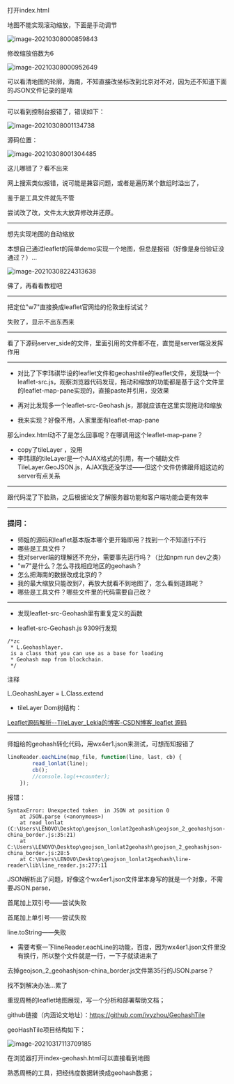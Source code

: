 打开index.html

地图不能实现滚动缩放，下面是手动调节

![image-20210308000859843](C:\Users\LENOVO\AppData\Roaming\Typora\typora-user-images\image-20210308000859843.png)

修改缩放倍数为6

![image-20210308000952649](C:\Users\LENOVO\AppData\Roaming\Typora\typora-user-images\image-20210308000952649.png)

可以看清地图的轮廓，海南，不知直接改坐标改到北京对不对，因为还不知道下面的JSON文件记录的是啥

---

可以看到控制台报错了，错误如下：

![image-20210308001134738](C:\Users\LENOVO\AppData\Roaming\Typora\typora-user-images\image-20210308001134738.png)

源码位置：

![image-20210308001304485](C:\Users\LENOVO\AppData\Roaming\Typora\typora-user-images\image-20210308001304485.png)

这儿哪错了？看不出来

网上搜索类似报错，说可能是兼容问题，或者是遍历某个数组时溢出了，

鉴于是工具文件就先不管

尝试改了改，文件太大放弃修改并还原。

---

想先实现地图的自动缩放

本想自己通过leaflet的简单demo实现一个地图，但总是报错（好像是身份验证没通过？）...

![image-20210308224313638](C:\Users\LENOVO\AppData\Roaming\Typora\typora-user-images\image-20210308224313638.png)

佛了，再看看教程吧

---

把定位"w7"直接换成leaflet官网给的伦敦坐标试试？

失败了，显示不出东西来

---

看了下源码server_side的文件，里面引用的文件都不在，直觉是server端没发挥作用

---

- 对比了下李玮祺毕设的leaflet文件和geohashtile的leaflet文件，发现缺一个leaflet-src.js，观察浏览器代码发现，拖动和缩放的功能都是基于这个文件里的leaflet-map-pane实现的，直接paste并引用，没效果

- 再对比发现多一个leaflet-src-Geohash.js，那就应该在这里实现拖动和缩放

- 我来实现？好像不用，人家里面有leaflet-map-pane

那么index.html动不了是怎么回事呢？在哪调用这个leaflet-map-pane？

- copy了tileLayer ，没用
- 李玮祺的tileLayer是一个AJAX格式的引用，有一个辅助文件TileLayer.GeoJSON.js，AJAX我还没学过——但这个文件仿佛跟师姐这边的server有点关系

---

跟代码混了下脸熟，之后根据论文了解服务器功能和客户端功能会更有效率

---

### 提问：

- 师姐的源码和leaflet基本版本哪个更开箱即用？找到一个不知道行不行
- 哪些是工具文件？
- 我对server端的理解还不充分，需要事先运行吗？（比如npm run dev之类）
- "w7"是什么？怎么寻找相应地区的geohash？
- 怎么把海南的数据改成北京的？
- 我的最大缩放只能改到7，再放大就看不到地图了，怎么看到道路呢？
- 哪些是工具文件？哪些文件里的代码需要自己改？



---



- 发现leaflet-src-Geohash里有重复定义的函数



- leaflet-src-Geohash.js 9309行发现

```
/*zc
 * L.Geohashlayer.
 is a class that you can use as a base for loading
 * Geohash map from blockchain.
 */
```

注释

L.GeohashLayer = L.Class.extend



- tileLayer Dom树结构：

[Leaflet源码解析--TileLayer_Lekia的博客-CSDN博客_leaflet 源码](https://blog.csdn.net/weixin_39279307/article/details/86506557)

---



师姐给的geohash转化代码，用wx4er1.json来测试，可想而知报错了

```js
lineReader.eachLine(map_file, function(line, last, cb) {
	  	read_lonlat(line);
	  	cb();
		//console.log(++counter);
	});
```

报错：

```
SyntaxError: Unexpected token  in JSON at position 0
    at JSON.parse (<anonymous>)
    at read_lonlat (C:\Users\LENOVO\Desktop\geojson_lonlat2geohash\geojson_2_geohashjson-china_border.js:35:21)
    at C:\Users\LENOVO\Desktop\geojson_lonlat2geohash\geojson_2_geohashjson-china_border.js:28:5
    at C:\Users\LENOVO\Desktop\geojson_lonlat2geohash\line-reader\lib\line_reader.js:277:11
```

JSON解析出了问题，好像这个wx4er1.json文件里本身写的就是一个对象，不需要JSON.parse，

首尾加上双引号——尝试失败

首尾加上单引号——尝试失败

line.toString——失败

- 需要考察一下lineReader.eachLine的功能，百度，因为wx4er1.json文件里没有换行，所以整个文件就是一行，一下子就读进来了

去掉geojson_2_geohashjson-china_border.js文件第35行的JSON.parse？

找不到解决办法...累了





重现周畅的leaflet地图展现，写一个分析和部署帮助文档；

github链接（内涵论文地址）：https://github.com/ivyzhou/GeohashTile

geoHashTile项目结构如下：

![image-20210317113709185](C:\Users\LENOVO\Desktop\cscw实验室相关\tile地图学习过程.assets\image-20210317113709185.png)

在浏览器打开index-geohash.html可以直接看到地图



熟悉周畅的工具，把经纬度数据转换成geohash数据；